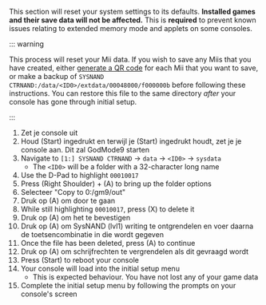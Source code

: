 This section will reset your system settings to its defaults. **Installed games and their save data will not be affected.** This is **required** to prevent known issues relating to extended memory mode and applets on some consoles.

::: warning

This process will reset your Mii data. If you wish to save any Miis that you have created, either [generate a QR code](https://en-americas-support.nintendo.com/app/answers/detail/a_id/298/~/how-to-generate-a-qr-code%E2%84%A2-for-a-mii) for each Mii that you want to save, or make a backup of `SYSNAND CTRNAND:/data/<ID0>/extdata/00048000/f000000b` before following these instructions. You can restore this file to the same directory _after_ your console has gone through initial setup.

:::

1. Zet je console uit
2. Houd (Start) ingedrukt en terwijl je (Start) ingedrukt houdt, zet je je console aan. Dit zal GodMode9 starten
3. Navigate to `[1:] SYSNAND CTRNAND` -> `data` -> `<ID0>` -> `sysdata`
   - The `<ID0>` will be a folder with a 32-character long name
4. Use the D-Pad to highlight `00010017`
5. Press (Right Shoulder) + (A) to bring up the folder options
6. Selecteer "Copy to 0:/gm9/out"
7. Druk op (A) om door te gaan
8. While still highlighting `00010017`, press (X) to delete it
9. Druk op (A) om het te bevestigen
10. Druk op (A) om SysNAND (lvl1) writing te ontgrendelen en voer daarna de toetsencombinatie in die wordt gegeven
11. Once the file has been deleted, press (A) to continue
12. Druk op (A) om schrijfrechten te vergrendelen als dit gevraagd wordt
13. Press (Start) to reboot your console
14. Your console will load into the initial setup menu
    - This is expected behaviour. You have not lost any of your game data
15. Complete the initial setup menu by following the prompts on your console's screen
